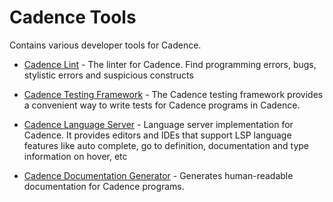 # Cadence Tools

Contains various developer tools for Cadence.
- [Cadence Lint](./lint/) - The linter for Cadence. Find programming errors, bugs, stylistic errors and suspicious constructs 


- [Cadence Testing Framework](./test/) - The Cadence testing framework provides a convenient way to write tests
for Cadence programs in Cadence.


- [Cadence Language Server](./languageserver/) - Language server implementation for Cadence.
  It provides editors and IDEs that support LSP language features like auto complete,
  go to definition, documentation and type information on hover, etc


- [Cadence Documentation Generator](./docgen) - Generates human-readable documentation for Cadence programs.
